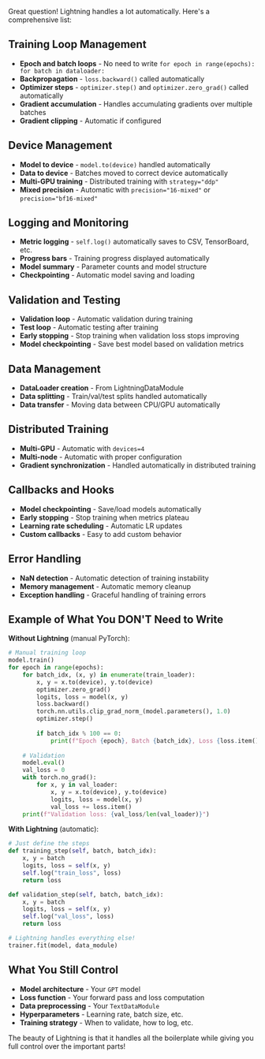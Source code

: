 Great question! Lightning handles a lot automatically. Here's a comprehensive list:

## Training Loop Management
- **Epoch and batch loops** - No need to write `for epoch in range(epochs): for batch in dataloader:`
- **Backpropagation** - `loss.backward()` called automatically
- **Optimizer steps** - `optimizer.step()` and `optimizer.zero_grad()` called automatically
- **Gradient accumulation** - Handles accumulating gradients over multiple batches
- **Gradient clipping** - Automatic if configured

## Device Management
- **Model to device** - `model.to(device)` handled automatically
- **Data to device** - Batches moved to correct device automatically
- **Multi-GPU training** - Distributed training with `strategy="ddp"`
- **Mixed precision** - Automatic with `precision="16-mixed"` or `precision="bf16-mixed"`

## Logging and Monitoring
- **Metric logging** - `self.log()` automatically saves to CSV, TensorBoard, etc.
- **Progress bars** - Training progress displayed automatically
- **Model summary** - Parameter counts and model structure
- **Checkpointing** - Automatic model saving and loading

## Validation and Testing
- **Validation loop** - Automatic validation during training
- **Test loop** - Automatic testing after training
- **Early stopping** - Stop training when validation loss stops improving
- **Model checkpointing** - Save best model based on validation metrics

## Data Management
- **DataLoader creation** - From LightningDataModule
- **Data splitting** - Train/val/test splits handled automatically
- **Data transfer** - Moving data between CPU/GPU automatically

## Distributed Training
- **Multi-GPU** - Automatic with `devices=4`
- **Multi-node** - Automatic with proper configuration
- **Gradient synchronization** - Handled automatically in distributed training

## Callbacks and Hooks
- **Model checkpointing** - Save/load models automatically
- **Early stopping** - Stop training when metrics plateau
- **Learning rate scheduling** - Automatic LR updates
- **Custom callbacks** - Easy to add custom behavior

## Error Handling
- **NaN detection** - Automatic detection of training instability
- **Memory management** - Automatic memory cleanup
- **Exception handling** - Graceful handling of training errors

## Example of What You DON'T Need to Write

**Without Lightning** (manual PyTorch):
```python
# Manual training loop
model.train()
for epoch in range(epochs):
    for batch_idx, (x, y) in enumerate(train_loader):
        x, y = x.to(device), y.to(device)
        optimizer.zero_grad()
        logits, loss = model(x, y)
        loss.backward()
        torch.nn.utils.clip_grad_norm_(model.parameters(), 1.0)
        optimizer.step()
        
        if batch_idx % 100 == 0:
            print(f"Epoch {epoch}, Batch {batch_idx}, Loss {loss.item()}")
    
    # Validation
    model.eval()
    val_loss = 0
    with torch.no_grad():
        for x, y in val_loader:
            x, y = x.to(device), y.to(device)
            logits, loss = model(x, y)
            val_loss += loss.item()
    print(f"Validation loss: {val_loss/len(val_loader)}")
```

**With Lightning** (automatic):
```python
# Just define the steps
def training_step(self, batch, batch_idx):
    x, y = batch
    logits, loss = self(x, y)
    self.log("train_loss", loss)
    return loss

def validation_step(self, batch, batch_idx):
    x, y = batch
    logits, loss = self(x, y)
    self.log("val_loss", loss)
    return loss

# Lightning handles everything else!
trainer.fit(model, data_module)
```

## What You Still Control
- **Model architecture** - Your `GPT` model
- **Loss function** - Your forward pass and loss computation
- **Data preprocessing** - Your `TextDataModule`
- **Hyperparameters** - Learning rate, batch size, etc.
- **Training strategy** - When to validate, how to log, etc.

The beauty of Lightning is that it handles all the boilerplate while giving you full control over the important parts!
